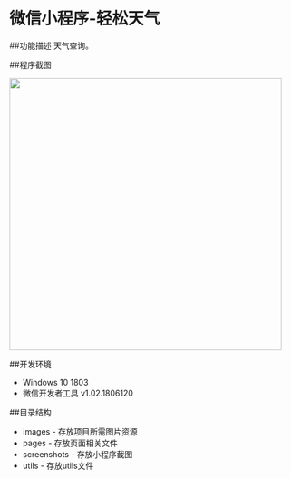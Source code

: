 # 微信小程序-轻松天气
##功能描述
天气查询。

##程序截图

<img src="https://github.com/iFasWind/WeApp-EasyWeather/blob/master/screenshots/Screenshot.png" width="480px" style="display:inline;">

##开发环境
- Windows 10 1803
- 微信开发者工具 v1.02.1806120

##目录结构
- images - 存放项目所需图片资源
- pages - 存放页面相关文件
- screenshots - 存放小程序截图
- utils - 存放utils文件